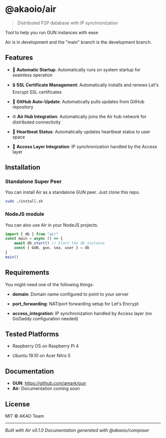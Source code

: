 # @akaoio/air

> Distributed P2P database with IP synchronization

Tool to help you run GUN instances with ease

Air is in development and the "main" branch is the development branch.

## Features


- 🚀 **Automatic Startup**: Automatically runs on system startup for seamless operation

- 🔒 **SSL Certificate Management**: Automatically installs and renews Let's Encrypt SSL certificates

- 🔄 **GitHub Auto-Update**: Automatically pulls updates from GitHub repository

- 🌐 **Air Hub Integration**: Automatically joins the Air hub network for distributed connectivity

- 💓 **Heartbeat Status**: Automatically updates heartbeat status to user space

- 🔗 **Access Layer Integration**: IP synchronization handled by the Access layer


## Installation

### Standalone Super Peer

You can install Air as a standalone GUN peer. Just clone this repo.

```bash
sudo ./install.sh
```

### NodeJS module

You can also use Air in your NodeJS projects.

```javascript
import { db } from "air"
const main = async () => {
    await db.start() // Start the db instance
    const { GUN, gun, sea, user } = db
}
main()

```

## Requirements

You might need one of the following things:


- **domain**: Domain name configured to point to your server

- **port_forwarding**: NAT/port forwarding setup for Let's Encrypt

- **access_integration**: IP synchronization handled by Access layer (no GoDaddy configuration needed)


## Tested Platforms


- Raspberry OS on Raspberry Pi 4

- Ubuntu 19.10 on Acer Nitro 5


## Documentation

- **GUN**: https://github.com/amark/gun
- **Air**: Documentation coming soon

## License

MIT © AKAO Team

---

*Built with Air v0.1.0*
*Documentation generated with @akaoio/composer*